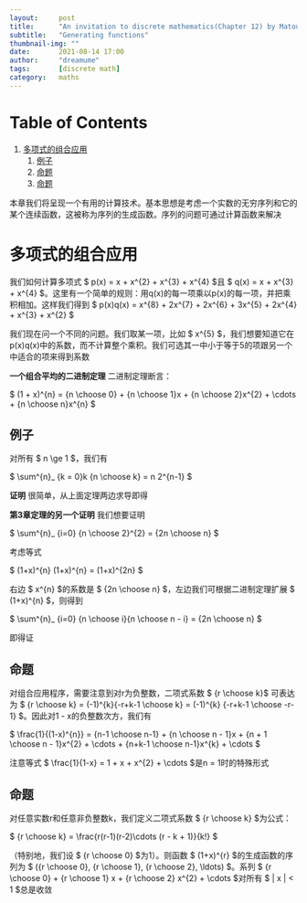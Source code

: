 ```yaml
---
layout:     post
title:      "An invitation to discrete mathematics(Chapter 12) by Matousek"
subtitle:   "Generating functions"
thumbnail-img: ""
date:       2021-08-14 17:00
author:     "dreamume"
tags: 		[discrete math]
category:   maths
---
```

<head>
    <script src="https://cdn.mathjax.org/mathjax/latest/MathJax.js?config=TeX-AMS-MML_HTMLorMML" type="text/javascript"></script>
    <script type="text/x-mathjax-config">
        MathJax.Hub.Config({
            tex2jax: {
            skipTags: ['script', 'noscript', 'style', 'textarea', 'pre'],
            inlineMath: [['$','$']]
            }
        });
    </script>
</head>

# Table of Contents

1.  [多项式的组合应用](#orga50c1a3)
    1.  [例子](#org87a1fc9)
    2.  [命题](#org60a5acb)
    3.  [命题](#org7d40c22)

本章我们将呈现一个有用的计算技术。基本思想是考虑一个实数的无穷序列和它的某个连续函数，这被称为序列的生成函数。序列的问题可通过计算函数来解决


<a id="orga50c1a3"></a>

# 多项式的组合应用

我们如何计算多项式 $ p(x) = x + x^{2} + x^{3} + x^{4} $且 $ q(x) = x + x^{3} + x^{4} $。这里有一个简单的规则：用q(x)的每一项乘以p(x)的每一项，并把乘积相加。这样我们得到 $ p(x)q(x) = x^{8} + 2x^{7} + 2x^{6} + 3x^{5} + 2x^{4} + x^{3} + x^{2} $

我们现在问一个不同的问题。我们取某一项，比如 $ x^{5} $，我们想要知道它在p(x)q(x)中的系数，而不计算整个乘积。我们可选其一中小于等于5的项跟另一个中适合的项来得到系数

**一个组合平均的二进制定理** 二进制定理断言：

$ (1 + x)^{n} = {n \\choose 0} + {n \\choose 1}x + {n \\choose 2}x^{2} + \\cdots + {n \\choose n}x^{n} $


<a id="org87a1fc9"></a>

## 例子

对所有 $ n \\ge 1 $，我们有

$ \\sum^{n}_ {k = 0}k {n \\choose k} = n 2^{n-1} $

**证明** 很简单，从上面定理两边求导即得

**第3章定理的另一个证明** 我们想要证明

$ \\sum^{n}_ {i=0} {n \\choose 2}^{2} = {2n \\choose n} $

考虑等式

$ (1+x)^{n} (1+x)^{n} = (1+x)^{2n} $

右边 $ x^{n} $的系数是 $ {2n \\choose n} $，左边我们可根据二进制定理扩展 $ (1+x)^{n} $，则得到

$ \\sum^{n}_ {i=0} {n \\choose i}{n \\choose n - i} = {2n \\choose n} $

即得证


<a id="org60a5acb"></a>

## 命题

对组合应用程序，需要注意到对r为负整数，二项式系数 $ {r \\choose k}$ 可表达为 $ {r \\choose k} = (-1)^{k}{-r+k-1 \\choose k} = (-1)^{k} {-r+k-1 \\choose -r-1} $。因此对1 - x的负整数次方，我们有

$ \\frac{1}{(1-x)^{n}} = {n-1 \\choose n-1} + {n \\choose n - 1}x + {n + 1 \\choose n - 1}x^{2} + \\cdots + {n+k-1 \\choose n-1}x^{k} + \\cdots $

注意等式 $ \\frac{1}{1-x} = 1 + x + x^{2} + \\cdots $是n = 1时的特殊形式


<a id="org7d40c22"></a>

## 命题

对任意实数r和任意非负整数k，我们定义二项式系数 $ {r \\choose k} $为公式：

$ {r \\choose k} = \\frac{r(r-1)(r-2)\\cdots (r - k + 1)}{k!} $

（特别地，我们设 $ {r \\choose 0} $为1）。则函数 $ (1+x)^{r} $的生成函数的序列为 $ ({r \\choose 0}, {r \\choose 1}, {r \\choose 2}, \\ldots) $。系列 $ {r \\choose 0} + {r \\choose 1} x + {r \\choose 2} x^{2} + \\cdots $对所有 $ \| x \| < 1 $总是收敛

